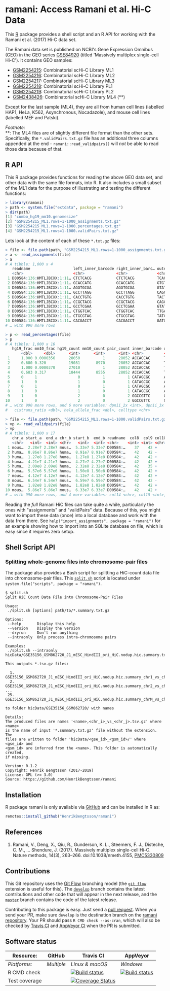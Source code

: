 # ramani: Access Ramani et al. Hi-C Data

This [R] package provides a shell script and an R API for working with the Ramani et al. (2017) Hi-C data set.

The Ramani data set is published on NCBI's Gene Expression Omnibus (GEO) in the GEO series [GSE84920] \(titled 'Massively multiplex single-cell Hi-C'\).  it contains GEO samples:

 * [GSM2254215]: Combinatorial scHi-C Library ML1
 * [GSM2254216]: Combinatorial scHi-C Library ML2
 * [GSM2254217]: Combinatorial scHi-C Library ML3
 * [GSM2254218]: Combinatorial scHi-C Library PL1
 * [GSM2254219]: Combinatorial scHi-C Library PL2
 * [GSM2438426]: Combinatorial scHi-C Library ML4 (\*\*)

Except for the last sample (ML4), they are all from human cell lines (labelled HAP1, HeLa, K562, Asynchronous, Nocadazole), and mouse cell lines (labelled MEF and Patski).

_Footnote:_  
\*\*: The ML4 files are of slightly different file format than the other sets.  Specifically, the `*.validPairs.txt.gz` file has an additional three columns appended at the end - `ramani::read_validpairs()` will _not_ be able to read those data because of that.


## R API

This R package provides functions for reading the above GEO data set, and other data with the same file formats, into R.  It also includes a small subset of the ML1 data for the purpose of illustrating and testing the different functions:

```r
> library(ramani)
> path <- system.file("extdata", package = "ramani")
> dir(path)
[1] "combo_hg19_mm10.genomesize"                   
[2] "GSM2254215_ML1.rows=1-1000_assignments.txt.gz"
[3] "GSM2254215_ML1.rows=1-1000.percentages.txt.gz"
[4] "GSM2254215_ML1.rows=1-1000.validPairs.txt.gz" 
```


Lets look at the content of each of these `*.txt.gz` files:

```r
> file <- file.path(path, "GSM2254215_ML1.rows=1-1000_assignments.txt.gz")
> a <- read_assignments(file)
> a
# A tibble: 1,000 x 4
   readname                   left_inner_barcode right_inner_barc… outer_barcode
   <chr>                      <chr>              <chr>             <chr>        
 1 D00584:136:HMTLJBCXX:1:11… CTCTCACG           CTCTCACG          TCAGATGC     
 2 D00584:136:HMTLJBCXX:1:11… GCACCATG           GCACCATG          GTGTAGCA     
 3 D00584:136:HMTLJBCXX:1:11… AGGTGCGA           AGGTGCGA          GTATCTAT     
 4 D00584:136:HMTLJBCXX:1:11… GCCTTAGG           GCCTTAGG          CAGCATAT     
 5 D00584:136:HMTLJBCXX:1:11… CACCTGTG           CACCTGTG          TACTAAGC     
 6 D00584:136:HMTLJBCXX:1:11… CCGCTACG           CCGCTACG          CAGCATAT     
 7 D00584:136:HMTLJBCXX:1:11… GCCTCGAA           GCCTCGAA          GTATCTAT     
 8 D00584:136:HMTLJBCXX:1:11… CTGGTCAC           CTGGTCAC          TTGACCAT     
 9 D00584:136:HMTLJBCXX:1:11… CTGCGTAG           CTGCGTAG          TATCTTGT     
10 D00584:136:HMTLJBCXX:1:11… CACGACCT           CACGACCT          GATGATCC     
# … with 990 more rows
```

```r
> p <- read_percentages(file)
> p
# A tibble: 1,000 x 16
   hg19_frac mm10_frac hg19_count mm10_count pair_count inner_barcode outer_barcode is_observed Col10 dpnii_1x
       <dbl>     <dbl>      <int>      <int>      <int> <chr>         <chr>         <chr>       <chr>    <int>
 1     1.000 0.0000356      28050          1      28052 ACCACCAC      TCAGATGC      True        All      55603
 2     0.680 0.320          19081       8970      28052 ACCACCAC      TCAGATGC      Randomized  All      55603
 3     1.000 0.0000370      27010          1      28052 ACCACCAC      TCAGATGC      True        Long     55603
 4     0.683 0.317          18444       8555      28052 ACCACCAC      TCAGATGC      Randomized  Long     55603
 5     0     1                  0          1          1 CATAGCGC      ACTTGATA      True        All          2
 6     1     0                  1          0          1 CATAGCGC      ACTTGATA      Randomized  All          2
 7     0     1                  0          1          1 CATAGCGC      ACTTGATA      True        Long         2
 8     1     0                  1          0          1 CATAGCGC      ACTTGATA      Randomized  Long         2
 9     1     0                  2          0          2 GGCCGTTC      GCCATTAA      True        All          4
10     1     0                  2          0          2 GGCCGTTC      GCCATTAA      Randomized  All          4
# … with 990 more rows, and 6 more variables: dpnii_2x <int>, dpnii_3x <int>, dpnii_4x <int>,
#   cistrans_ratio <dbl>, hela_allele_frac <dbl>, celltype <chr>
```

```r
> file <- file.path(path, "GSM2254215_ML1.rows=1-1000.validPairs.txt.gz")
> vp <- read_validpairs(file)
> vp
# A tibble: 1,000 x 17
   chr_a start_a  end_a chr_b start_b  end_b readname  col8  col9 col10 col11 inner_barcode outer_barcode
   <chr>   <int>  <int> <chr>   <int>  <int> <chr>    <int> <int> <chr> <chr> <chr>         <chr>        
 1 mous…  2.28e7 2.28e7 mous…  5.33e7 5.33e7 D00584:…    37    42 +     -     ATCCGCGG      GTCATAGT     
 2 huma…  8.86e7 8.86e7 huma…  8.91e7 8.91e7 D00584:…    42    42 -     -     GAGGAGCA      CGATGACA     
 3 huma…  1.27e8 1.27e8 huma…  1.27e8 1.27e8 D00584:…    42    42 +     +     GCTACGGT      AGTCGTAT     
 4 huma…  4.21e7 4.21e7 huma…  4.27e7 4.27e7 D00584:…    42    42 +     +     AGGTGCGA      ATACATGT     
 5 huma…  2.09e8 2.09e8 huma…  2.32e8 2.32e8 D00584:…    42    35 +     -     GCCTCGAA      GAGTACGT     
 6 huma…  5.57e6 5.57e6 huma…  1.50e8 1.50e8 D00584:…    42    42 +     -     GCTCGCTA      CTAGTGAA     
 7 mous…  4.12e7 4.12e7 mous…  4.12e7 4.12e7 D00584:…    42    42 +     -     GAGGAGCA      CGTTACTT     
 8 mous…  6.54e7 6.54e7 mous…  6.59e7 6.59e7 D00584:…    42    42 -     +     TCCGGACA      TGTCTGCA     
 9 huma…  1.82e8 1.82e8 huma…  1.82e8 1.82e8 D00584:…    42    42 +     -     CAGGCTTG      GATATAAC     
10 mous…  5.86e7 5.86e7 mous…  6.33e7 6.33e7 D00584:…    42    42 +     +     TCACGAGC      TGAGGCAA     
# … with 990 more rows, and 4 more variables: col14 <chr>, col15 <int>, col16 <chr>, col17 <int>
```


Reading the _full_ Ramani HiC files can take quite a while, particularly the ones with "assignments" and "validPairs" data.  Because of this, you might want to import these data (once) into a local database and work with the data from there.  See `help("import_assignments", package = "ramani")` for an example showing how to import into an SQLite database on file, which is easy since it requires zero setup.



## Shell Script API

### Splitting whole-genome files into chromosome-pair files

The package also provides a Bash script for splitting a HiC-count data file into chromosome-pair files.  This  [`split.sh`](inst/scripts/split.sh) script is located under `system.file("scripts", package = "ramani")`.

```
$ split.sh 
Split HiC Count Data File into Chromosome-Pair Files

Usage:
 ./split.sh [options] path/to/*.summary.txt.gz

Options:
 --help       Display this help
 --version    Display the version
 --dryrun     Don't run anything
 --intraonly  Only process intra-chromosome pairs

Examples:
 ./split.sh --intraonly hicData/GSE35156_GSM862720_J1_mESC_HindIII_ori_HiC.nodup.hic.summary.txt.gz

This outputs *.tsv.gz files:

  1. GSE35156_GSM862720_J1_mESC_HindIII_ori_HiC.nodup.hic.summary_chr1_vs_chr1.tsv.gz
  2. GSE35156_GSM862720_J1_mESC_HindIII_ori_HiC.nodup.hic.summary_chr2_vs_chr2.tsv.gz
...
 25. GSE35156_GSM862720_J1_mESC_HindIII_ori_HiC.nodup.hic.summary_chrM_vs_chrM.tsv.gz

to folder hicData/GSE35156_GSM862720/ with names 

Details:
The produced files are names '<name>,<chr_i>_vs_<chr_j>.tsv.gz' where <name>
is the name of input '*.summary.txt.gz' file without the extension. The
files are written to folder 'hicData/<gse_id>_<gsm_id>/' where <gse_id> and
<gsm_id> are inferred from the <name>. This folder is automatically created,
if missing.

Version: 0.1.2
Copyright: Henrik Bengtsson (2017-2019)
License: GPL (>= 3.0)
Source: https://github.com/HenrikBengtsson/ramani
```


[R]: https://www.r-project.org/
[remotes]: https://cran.r-project.org/package=remotes

## Installation
R package ramani is only available via [GitHub](https://github.com/HenrikBengtsson/ramani) and can be installed in R as:
```r
remotes::install_github("HenrikBengtsson/ramani")
```

## References

1. Ramani, V., Deng, X., Qiu, R., Gunderson, K. L., Steemers, F. J., Disteche, C. M., … Shendure, J. (2017). Massively multiplex single-cell Hi-C. Nature methods, 14(3), 263–266. doi:10.1038/nmeth.4155, [PMC5330809](https://www.ncbi.nlm.nih.gov/pmc/articles/PMC5330809/)



## Contributions

This Git repository uses the [Git Flow](http://nvie.com/posts/a-successful-git-branching-model/) branching model (the [`git flow`](https://github.com/petervanderdoes/gitflow-avh) extension is useful for this).  The [`develop`](https://github.com/HenrikBengtsson/ramani/tree/develop) branch contains the latest contributions and other code that will appear in the next release, and the [`master`](https://github.com/HenrikBengtsson/ramani) branch contains the code of the latest release.

Contributing to this package is easy.  Just send a [pull request](https://help.github.com/articles/using-pull-requests/).  When you send your PR, make sure `develop` is the destination branch on the [ramani repository](https://github.com/HenrikBengtsson/ramani).  Your PR should pass `R CMD check --as-cran`, which will also be checked by <a href="https://travis-ci.org/HenrikBengtsson/ramani">Travis CI</a> and <a href="https://ci.appveyor.com/project/HenrikBengtsson/ramani">AppVeyor CI</a> when the PR is submitted.


## Software status

| Resource:     | GitHub        | Travis CI       | AppVeyor         |
| ------------- | ------------------- | --------------- | ---------------- |
| _Platforms:_  | _Multiple_          | _Linux & macOS_ | _Windows_        |
| R CMD check   |  | <a href="https://travis-ci.org/HenrikBengtsson/ramani"><img src="https://travis-ci.org/HenrikBengtsson/ramani.svg" alt="Build status"></a>   | <a href="https://ci.appveyor.com/project/HenrikBengtsson/ramani"><img src="https://ci.appveyor.com/api/projects/status/github/HenrikBengtsson/ramani?svg=true" alt="Build status"></a> |
| Test coverage |                     | <a href="https://codecov.io/gh/HenrikBengtsson/ramani"><img src="https://codecov.io/gh/HenrikBengtsson/ramani/branch/develop/graph/badge.svg" alt="Coverage Status"/></a>     |                  |



[GSE84920]: https://www.ncbi.nlm.nih.gov/geo/query/acc.cgi?acc=GSE84920
[GSM2254215]: https://www.ncbi.nlm.nih.gov/geo/query/acc.cgi?acc=GSM2254215
[GSM2254216]: https://www.ncbi.nlm.nih.gov/geo/query/acc.cgi?acc=GSM2254216
[GSM2254217]: https://www.ncbi.nlm.nih.gov/geo/query/acc.cgi?acc=GSM2254217
[GSM2254218]: https://www.ncbi.nlm.nih.gov/geo/query/acc.cgi?acc=GSM2254218
[GSM2254219]: https://www.ncbi.nlm.nih.gov/geo/query/acc.cgi?acc=GSM2254219
[GSM2438426]: https://www.ncbi.nlm.nih.gov/geo/query/acc.cgi?acc=GSM2438426
